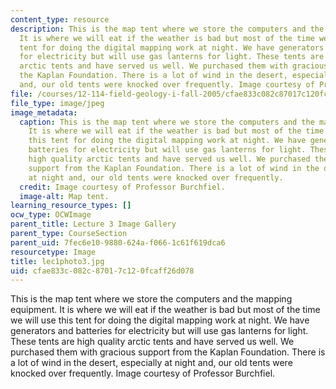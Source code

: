 ```yaml
---
content_type: resource
description: This is the map tent where we store the computers and the mapping equipment.
  It is where we will eat if the weather is bad but most of the time we will use this
  tent for doing the digital mapping work at night. We have generators and batteries
  for electricity but will use gas lanterns for light. These tents are high quality
  arctic tents and have served us well. We purchased them with gracious support from
  the Kaplan Foundation. There is a lot of wind in the desert, especially at night
  and, our old tents were knocked over frequently. Image courtesy of Professor Burchfiel.
file: /courses/12-114-field-geology-i-fall-2005/cfae833c082c87017c120fcaff26d078_lec1photo3.jpg
file_type: image/jpeg
image_metadata:
  caption: This is the map tent where we store the computers and the mapping equipment.
    It is where we will eat if the weather is bad but most of the time we will use
    this tent for doing the digital mapping work at night. We have generators and
    batteries for electricity but will use gas lanterns for light. These tents are
    high quality arctic tents and have served us well. We purchased them with gracious
    support from the Kaplan Foundation. There is a lot of wind in the desert, especially
    at night and, our old tents were knocked over frequently.
  credit: Image courtesy of Professor Burchfiel.
  image-alt: Map tent.
learning_resource_types: []
ocw_type: OCWImage
parent_title: Lecture 3 Image Gallery
parent_type: CourseSection
parent_uid: 7fec6e10-9880-624a-f066-1c61f619dca6
resourcetype: Image
title: lec1photo3.jpg
uid: cfae833c-082c-8701-7c12-0fcaff26d078
---
```

This is the map tent where we store the computers and the mapping equipment. It is where we will eat if the weather is bad but most of the time we will use this tent for doing the digital mapping work at night. We have generators and batteries for electricity but will use gas lanterns for light. These tents are high quality arctic tents and have served us well. We purchased them with gracious support from the Kaplan Foundation. There is a lot of wind in the desert, especially at night and, our old tents were knocked over frequently. Image courtesy of Professor Burchfiel.

